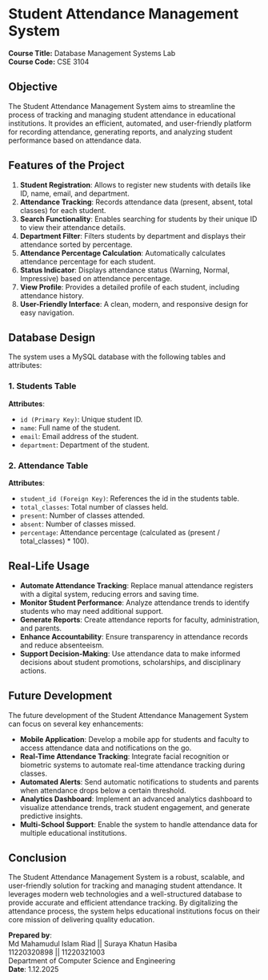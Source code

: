 
# Student Attendance Management System
**Course Title:** Database Management Systems Lab  
**Course Code:** CSE 3104

## Objective
The Student Attendance Management System aims to streamline the process of tracking and managing student attendance in educational institutions. It provides an efficient, automated, and user-friendly platform for recording attendance, generating reports, and analyzing student performance based on attendance data.

## Features of the Project

1. **Student Registration**: Allows to register new students with details like ID, name, email, and department.
2. **Attendance Tracking**: Records attendance data (present, absent, total classes) for each student.
3. **Search Functionality**: Enables searching for students by their unique ID to view their attendance details.
4. **Department Filter**: Filters students by department and displays their attendance sorted by percentage.
5. **Attendance Percentage Calculation**: Automatically calculates attendance percentage for each student.
6. **Status Indicator**: Displays attendance status (Warning, Normal, Impressive) based on attendance percentage.
7. **View Profile**: Provides a detailed profile of each student, including attendance history.
8. **User-Friendly Interface**: A clean, modern, and responsive design for easy navigation.

## Database Design
The system uses a MySQL database with the following tables and attributes:

### 1. Students Table
**Attributes**:
- `id (Primary Key)`: Unique student ID.
- `name`: Full name of the student.
- `email`: Email address of the student.
- `department`: Department of the student.

### 2. Attendance Table
**Attributes**:
- `student_id (Foreign Key)`: References the id in the students table.
- `total_classes`: Total number of classes held.
- `present`: Number of classes attended.
- `absent`: Number of classes missed.
- `percentage`: Attendance percentage (calculated as (present / total_classes) * 100).

## Real-Life Usage

- **Automate Attendance Tracking**: Replace manual attendance registers with a digital system, reducing errors and saving time.
- **Monitor Student Performance**: Analyze attendance trends to identify students who may need additional support.
- **Generate Reports**: Create attendance reports for faculty, administration, and parents.
- **Enhance Accountability**: Ensure transparency in attendance records and reduce absenteeism.
- **Support Decision-Making**: Use attendance data to make informed decisions about student promotions, scholarships, and disciplinary actions.

## Future Development
The future development of the Student Attendance Management System can focus on several key enhancements:

- **Mobile Application**: Develop a mobile app for students and faculty to access attendance data and notifications on the go.
- **Real-Time Attendance Tracking**: Integrate facial recognition or biometric systems to automate real-time attendance tracking during classes.
- **Automated Alerts**: Send automatic notifications to students and parents when attendance drops below a certain threshold.
- **Analytics Dashboard**: Implement an advanced analytics dashboard to visualize attendance trends, track student engagement, and generate predictive insights.
- **Multi-School Support**: Enable the system to handle attendance data for multiple educational institutions.

## Conclusion
The Student Attendance Management System is a robust, scalable, and user-friendly solution for tracking and managing student attendance. It leverages modern web technologies and a well-structured database to provide accurate and efficient attendance tracking. By digitalizing the attendance process, the system helps educational institutions focus on their core mission of delivering quality education.

**Prepared by**:  
Md Mahamudul Islam Riad || Suraya Khatun Hasiba  
11220320898 || 11220321003  
Department of Computer Science and Engineering  
**Date**: 1.12.2025
